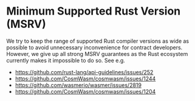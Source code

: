 # Minimum Supported Rust Version (MSRV)

We try to keep the range of supported Rust compiler versions as wide as possible
to avoid unnecessary inconvenience for contract developers. However, we give up
all strong MSRV guarantees as the Rust ecosystem currently makes it impossible
to do so. See e.g.

- https://github.com/rust-lang/api-guidelines/issues/252
- https://github.com/CosmWasm/cosmwasm/issues/1244
- https://github.com/wasmerio/wasmer/issues/2819
- https://github.com/CosmWasm/cosmwasm/issues/1204
